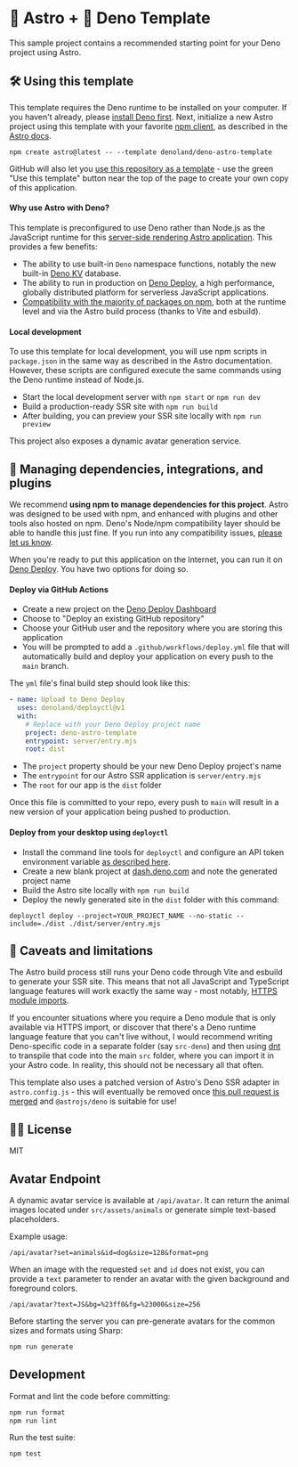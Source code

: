 # 🚀 Astro + 🦕 Deno Template

This sample project contains a recommended starting point for your Deno project using Astro.

## 🛠️ Using this template

This template requires the Deno runtime to be installed on your computer. If you haven't already,
please [install Deno first](https://deno.land/manual/getting_started/installation). Next, initialize
a new Astro project using this template with your favorite
[npm client](https://docs.npmjs.com/cli/v9/configuring-npm/install), as described in the
[Astro docs](https://docs.astro.build/en/getting-started/).

```
npm create astro@latest -- --template denoland/deno-astro-template
```

GitHub will also let you
[use this repository as a template](https://docs.github.com/en/repositories/creating-and-managing-repositories/creating-a-repository-from-a-template#creating-a-repository-from-a-template) -
use the green "Use this template" button near the top of the page to create your own copy of this
application.

#### Why use Astro with Deno?

This template is preconfigured to use Deno rather than Node.js as the JavaScript runtime for this
[server-side rendering Astro application](https://docs.astro.build/en/guides/server-side-rendering/).
This provides a few benefits:

- The ability to use built-in `Deno` namespace functions, notably the new built-in
  [Deno KV](https://deno.com/kv) database.
- The ability to run in production on [Deno Deploy](https://deno.com/deploy), a high performance,
  globally distributed platform for serverless JavaScript applications.
- [Compatibility with the majority of packages on npm](https://deno.land/manual@v1.17.2/npm_nodejs/compatibility_mode),
  both at the runtime level and via the Astro build process (thanks to Vite and esbuild).

#### Local development

To use this template for local development, you will use npm scripts in `package.json` in the same
way as described in the Astro documentation. However, these scripts are configured execute the same
commands using the Deno runtime instead of Node.js.

- Start the local development server with `npm start` or `npm run dev`
- Build a production-ready SSR site with `npm run build`
- After building, you can preview your SSR site locally with `npm run preview`

This project also exposes a dynamic avatar generation service.

## 🔌 Managing dependencies, integrations, and plugins

We recommend **using npm to manage dependencies for this project**. Astro was designed to be used
with npm, and enhanced with plugins and other tools also hosted on npm. Deno's Node/npm
compatibility layer should be able to handle this just fine. If you run into any compatibility
issues, [please let us know](https://github.com/denoland/deno/issues).

When you're ready to put this application on the Internet, you can run it on
[Deno Deploy](https://www.deno.com/deploy). You have two options for doing so.

#### Deploy via GitHub Actions

- Create a new project on the [Deno Deploy Dashboard](https://dash.deno.com/projects)
- Choose to "Deploy an existing GitHub repository"
- Choose your GitHub user and the repository where you are storing this application
- You will be prompted to add a `.github/workflows/deploy.yml` file that will automatically build
  and deploy your application on every push to the `main` branch.

The `yml` file's final build step should look like this:

```yml
- name: Upload to Deno Deploy
  uses: denoland/deployctl@v1
  with:
    # Replace with your Deno Deploy project name
    project: deno-astro-template
    entrypoint: server/entry.mjs
    root: dist
```

- The `project` property should be your new Deno Deploy project's name
- The `entrypoint` for our Astro SSR application is `server/entry.mjs`
- The `root` for our app is the `dist` folder

Once this file is committed to your repo, every push to `main` will result in a new version of your
application being pushed to production.

#### Deploy from your desktop using `deployctl`

- Install the command line tools for `deployctl` and configure an API token environment variable
  [as described here](https://deno.com/deploy/docs/deployctl).
- Create a new blank project at [dash.deno.com](https://dash.deno.com/projects) and note the
  generated project name
- Build the Astro site locally with `npm run build`
- Deploy the newly generated site in the `dist` folder with this command:

```
deployctl deploy --project=YOUR_PROJECT_NAME --no-static --include=./dist ./dist/server/entry.mjs
```

## 🤔 Caveats and limitations

The Astro build process still runs your Deno code through Vite and esbuild to generate your SSR
site. This means that not all JavaScript and TypeScript language features will work exactly the same
way - most notably,
[HTTPS module imports](https://deno.land/manual@v1.15.2/examples/import_export#remote-import).

If you encounter situations where you require a Deno module that is only available via HTTPS import,
or discover that there's a Deno runtime language feature that you can't live without, I would
recommend writing Deno-specific code in a separate folder (say `src-deno`) and then using
[dnt](https://github.com/denoland/dnt) to transpile that code into the main `src` folder, where you
can import it in your Astro code. In reality, this should not be necessary all that often.

This template also uses a patched version of Astro's Deno SSR adapter in `astro.config.js` - this
will eventually be removed once
[this pull request is merged](https://github.com/withastro/astro/pull/7687) and `@astrojs/deno` is
suitable for use!

## 👩‍⚖️ License

MIT

## Avatar Endpoint

A dynamic avatar service is available at `/api/avatar`. It can return the animal images located
under `src/assets/animals` or generate simple text-based placeholders.

Example usage:

```
/api/avatar?set=animals&id=dog&size=128&format=png
```

When an image with the requested `set` and `id` does not exist, you can provide a `text` parameter
to render an avatar with the given background and foreground colors.

```
/api/avatar?text=JS&bg=%23ff0&fg=%23000&size=256
```

Before starting the server you can pre-generate avatars for the common sizes and formats using
Sharp:

```bash
npm run generate
```

## Development

Format and lint the code before committing:

```bash
npm run format
npm run lint
```

Run the test suite:

```bash
npm test
```
